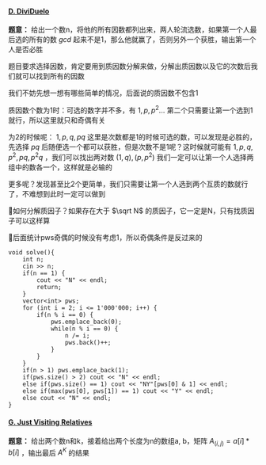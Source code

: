 #### [D. DiviDuelo](https://codeforces.com/gym/105053/problem/D)

**题意：** 给出一个数n，将他的所有因数都列出来，两人轮流选数，如果第一个人最后选的所有的数 $gcd$ 起来不是1，那么他就赢了，否则另外一个获胜，输出第一个人是否必胜

题目要求选择因数，肯定要用到质因数分解来做，分解出质因数以及它的次数后我们就可以找到所有的因数

我们不妨先想一想有哪些简单的情况，后面说的质因数不包含1

质因数个数为1时：可选的数字并不多，有 $1, p, p^2 ...$ 第二个只需要让第一个选到1就行，所以这里就只和奇偶有关

为2的时候呢： $1, p, q, pq$ 这里是次数都是1的时候可选的数，可以发现是必胜的，先选择 $pq$ 后随便选一个都可以获胜，但是次数不是1呢？这时候就可能有 $1, p, q, p^2, pq, p^2q$ ，我们可以找出两对数 $(1, q), (p, p^2)$ 我们一定可以让第一个人选择两组中的数各一个，这样就是必输的

更多呢？发现甚至比2个更简单，我们只需要让第一个人选到两个互质的数就行了，不难想到此时一定可以做到

📖如何分解质因子？如果存在大于 $\sqrt N$ 的质因子，它一定是N，只有找质因子可以这样算

🔔后面统计pws奇偶的时候没有考虑1，所以奇偶条件是反过来的

```cpp[]
void solve(){
    int n;
    cin >> n;
    if(n == 1) {
        cout << "N" << endl;
        return;
    }
    vector<int> pws;
    for (int i = 2; i <= 1'000'000; i++) {
        if(n % i == 0) {
            pws.emplace_back(0);
            while(n % i == 0) {
                n /= i;
                pws.back()++;
            }
        }
    }
    if(n > 1) pws.emplace_back(1);
    if(pws.size() > 2) cout << "N" << endl;
    else if(pws.size() == 1) cout << "NY"[pws[0] & 1] << endl;
    else if(max(pws[0], pws[1]) == 1) cout << "Y" << endl;
    else cout << "N" << endl;
}
```

#### [G. Just Visiting Relatives](https://codeforces.com/gym/105022/problem/G)

**题意：** 给出两个数n和k，接着给出两个长度为n的数组a, b，矩阵 $A_{(i, j)} = a[i] * b[i]$ ，输出最后 $A^K$ 的结果
